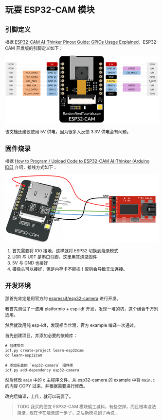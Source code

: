 # 玩耍 ESP32-CAM 模块

## 引脚定义

根据 [ESP32-CAM AI-Thinker Pinout Guide: GPIOs Usage Explained](https://randomnerdtutorials.com/esp32-cam-ai-thinker-pinout/)，ESP32-CAM 开发版的引脚定义如下：

![](./_img/ESP32-CAM-pinout-new.webp)

该文档还建议使用 5V 供电，因为很多人反馈 3.3V 供电会有问题。

## 固件烧录

根据 [How to Program / Upload Code to ESP32-CAM AI-Thinker (Arduino IDE)](https://randomnerdtutorials.com/program-upload-code-esp32-cam/) 介绍，接线方式如下：

![](_img/ESP32-CAM-FTDI-programmer-5V-supply.webp)

1. 首先需要将 IO0 接地，这样就将 ESP32 切换到烧录模式
2. U0R 与 U0T 是串口引脚，这里用其烧录固件
3. 5V 与 GND 也接好
4. 摄像头可以接好，但是内存卡不能插！否则会导致无法连接。

## 开发环境

那首先肯定是用官方的 [espressif/esp32-camera](https://github.com/espressif/esp32-camera) 进行开发。

我首先测试了一波用 platformio + esp-idf 开发，发现一堆的坑，这个组合千万别选用。

然后就改用纯 esp-idf，发现相当丝滑，官方 example 编译一次通过。

首先创建项目，并添加必要的依赖库：

```shell
# 创建项目
idf.py create-project learn-esp32cam
cd learn-esp32cam

# 添加乐鑫的 `esp32-camera` 组件库
idf.py add-dependency esp32-camera
```

然后修改 `main` 中的 c 主程序文件，从 esp32-camera 的 example 中将 `main.c` 的内容 COPY 过来，并根据需要进行修改。

改完后编译，上传，就可以玩耍了。

>TODO 我买的便宜 ESP32-CAM 模块偷工减料，有些空焊，而且根本没法烧录...现在卡在烧录这一步了，之后新模块到了再说...

